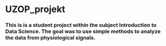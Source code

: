 # UZOP_projekt

### This is is a student project within the subject Introduction to Data Science. The goal was to use simple methods to analyze the data from physiological signals.
